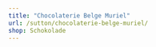 ```yaml
---
title: "Chocolaterie Belge Muriel"
url: /sutton/chocolaterie-belge-muriel/
shop: Schokolade
---
```


